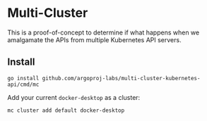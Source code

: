 # Multi-Cluster

This is a proof-of-concept to determine if what happens when we amalgamate the APIs from multiple Kubernetes API
servers.

## Install

```
go install github.com/argoproj-labs/multi-cluster-kubernetes-api/cmd/mc
```

Add your current `docker-desktop` as a cluster:

```
mc cluster add default docker-desktop
```


